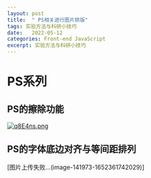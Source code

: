 ```yaml
---
layout: post
title:  " PS相关进行图片排版"
tags: 实验方法与科研小技巧
date:   2022-05-12
categories: Front-end JavaScript
excerpt: 实验方法与科研小技巧
---
```


# PS系列
## PS的擦除功能
[![q8E4ns.png](https://upload-images.jianshu.io/upload_images/23266926-8ab8e2c643947777.png?imageMogr2/auto-orient/strip%7CimageView2/2/w/1240)](https://imgtu.com/i/q8E4ns)

## PS的字体底边对齐与等间距排列
[图片上传失败...(image-141973-1652361742029)]
